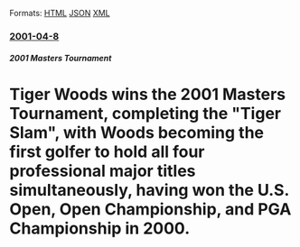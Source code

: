 
Formats: [HTML](/news/2001/04/8/tiger-woods-wins-the-2001-masters-tournament-completing-the-tiger-slam-with-woods-becoming-the-first-golfer-to-hold-all-four-profession.html)  [JSON](/news/2001/04/8/tiger-woods-wins-the-2001-masters-tournament-completing-the-tiger-slam-with-woods-becoming-the-first-golfer-to-hold-all-four-profession.json)  [XML](/news/2001/04/8/tiger-woods-wins-the-2001-masters-tournament-completing-the-tiger-slam-with-woods-becoming-the-first-golfer-to-hold-all-four-profession.xml)  

### [2001-04-8](/news/2001/04/8/index.md)

##### 2001 Masters Tournament
#  Tiger Woods wins the 2001 Masters Tournament, completing the "Tiger Slam", with Woods becoming the first golfer to hold all four professional major titles simultaneously, having won the U.S. Open, Open Championship, and PGA Championship in 2000.



